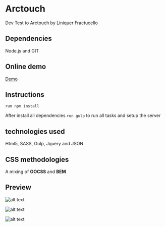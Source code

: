 # Arctouch

Dev Test to Arctouch by Liniquer Fractucello

## Dependencies

Node.js and GIT

## Online demo
[Demo](http://liniquer.mochadino.com/arctouch/)

## Instructions

`run npm install`

After install all dependencies
`run gulp` to run all tasks and setup the server

## technologies used
Html5, SASS, Gulp, Jquery and JSON

## CSS methodologies
A mixing of <b>OOCSS</b> and <b>BEM</b>

## Preview
![alt text](http://liniquer.mochadino.com/arctouch/print1.jpg "Preview 1")

![alt text](http://liniquer.mochadino.com/arctouch/print2.jpg "Preview 2")

![alt text](http://liniquer.mochadino.com/arctouch/print3.jpg "Preview 3")
